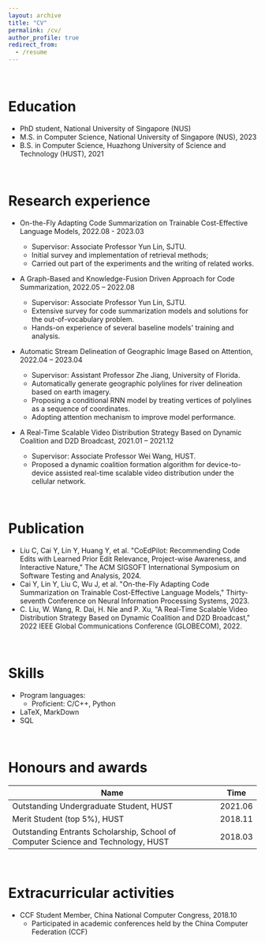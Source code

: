 ```yaml
---
layout: archive
title: "CV"
permalink: /cv/
author_profile: true
redirect_from:
  - /resume
---
```


<br>

Education
======
* PhD student, National University of Singapore (NUS)
* M.S. in Computer Science, National University of Singapore (NUS), 2023
* B.S. in Computer Science, Huazhong University of Science and Technology (HUST), 2021

<br>

Research experience
======
* On-the-Fly Adapting Code Summarization on Trainable Cost-Effective Language Models, 2022.08 - 2023.03
  * Supervisor: Associate Professor Yun Lin, SJTU.
  * Initial survey and implementation of retrieval methods;
  * Carried out part of the experiments and the writing of related works.

* A Graph-Based and Knowledge-Fusion Driven Approach for Code Summarization, 2022.05 – 2022.08
  * Supervisor: Associate Professor Yun Lin, SJTU.
  * Extensive survey for code summarization models and solutions for the out-of-vocabulary problem.
  * Hands-on experience of several baseline models' training and analysis.

* Automatic Stream Delineation of Geographic Image Based on Attention, 2022.04 – 2023.04
  * Supervisor: Assistant Professor Zhe Jiang, University of Florida.
  * Automatically generate geographic polylines for river delineation based on earth imagery.
  * Proposing a conditional RNN model by treating vertices of polylines as a sequence of coordinates.
  * Adopting attention mechanism to improve model performance.

* A Real-Time Scalable Video Distribution Strategy Based on Dynamic Coalition and D2D Broadcast, 2021.01 – 2021.12
  * Supervisor: Associate Professor Wei Wang, HUST.
  * Proposed a dynamic coalition formation algorithm for device-to-device assisted real-time scalable video distribution under the cellular network.

<br>

Publication
======
* Liu C, Cai Y, Lin Y, Huang Y, et al. "CoEdPilot: Recommending Code Edits with Learned Prior Edit Relevance, Project-wise Awareness, and Interactive Nature," The ACM SIGSOFT International Symposium on Software Testing and Analysis, 2024.
* Cai Y, Lin Y, Liu C, Wu J, et al. "On-the-Fly Adapting Code Summarization on Trainable Cost-Effective Language Models," Thirty-seventh Conference on Neural Information Processing Systems, 2023.
* C. Liu, W. Wang, R. Dai, H. Nie and P. Xu, "A Real-Time Scalable Video Distribution Strategy Based on Dynamic Coalition and D2D Broadcast," 2022 IEEE Global Communications Conference (GLOBECOM), 2022.

<br>

Skills
======
* Program languages: 
  * Proficient: C/C++, Python
* LaTeX, MarkDown
* SQL

<br>

Honours and awards
======

| Name | Time |
| ------ | ------ |
| Outstanding Undergraduate Student, HUST | 2021.06 |
| Merit Student (top 5%), HUST | 2018.11 |
| Outstanding Entrants Scholarship, School of Computer Science and Technology, HUST | 2018.03 | 

<br>

Extracurricular activities
======
  * CCF Student Member, China National Computer Congress, 2018.10
    * Participated in academic conferences held by the China Computer Federation (CCF)